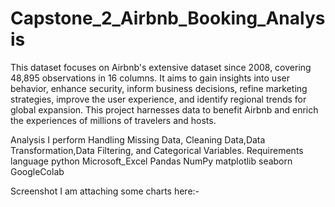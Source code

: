 # Capstone_2_Airbnb_Booking_Analysis
This dataset focuses on Airbnb's extensive dataset since 2008, covering 48,895 observations in 16 columns. It aims to gain insights into user behavior, enhance security, inform business decisions, refine marketing strategies, improve the user experience, and identify regional trends for global expansion. This project harnesses data to benefit Airbnb and enrich the experiences of millions of travelers and hosts.



Analysis
I perform Handling Missing Data, Cleaning Data,Data Transformation,Data Filtering, and Categorical Variables.
Requirements
language python Microsoft_Excel Pandas NumPy matplotlib seaborn GoogleColab

Screenshot
I am attaching some charts here:-

    
